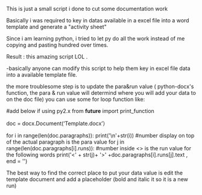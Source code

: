 This is just a small script i done to cut some documentation work 

Basically i was required to key in datas available in a excel file into a word template and generate a "activity sheet"

Since i am learning python, i tried to let py do all the work instead of me copying and pasting hundred over times. 

Result : 
  this amazing script LOL . 
 
 -basically anyone can modify this script to help them key in excel file data into a available template file. 
 
 the more troublesome step is to update the para&run value ( python-docx's function, the para & run value will determind where you will add your data to on the doc file) 
 you can use some for loop function like:
 
#add below if using py2.x
from __future__ import print_function

doc = docx.Document(‘Template.docx’）

for i in range(len(doc.paragraphs)):
  print('\n'+str(i)) #number display on top of the actual paragraph is the para value
	for j in range(len(doc.paragraphs[i].runs)):
    #number inside <> is the run value for the following words
		print('<' + str(j)+ '>' +doc.paragraphs[i].runs[j].text , end = '')
   
The best way to find the correct place to put your data value is edit the template document and add a placeholder (bold and italic it so it is a new run)


